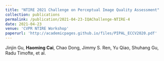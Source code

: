 ```yaml
---
title: "NTIRE 2021 Challenge on Perceptual Image Quality Assessment"
collection: publications
permalink: /publication/2021-04-23-IQAChallenge-NTIRE-4
date: 2021-04-23
venue: 'CVPR NTIRE Workshop'
paperurl: 'http://academicpages.github.io/files/PIPAL_ECCV2020.pdf'
---
```


Jinjin Gu, **Haoming Cai**, Chao Dong, Jimmy S. Ren, Yu Qiao, Shuhang Gu, Radu Timofte, et al.